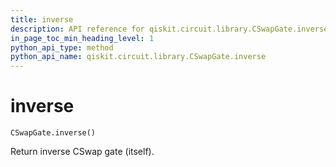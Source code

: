 ```yaml
---
title: inverse
description: API reference for qiskit.circuit.library.CSwapGate.inverse
in_page_toc_min_heading_level: 1
python_api_type: method
python_api_name: qiskit.circuit.library.CSwapGate.inverse
---
```


# inverse

<span id="qiskit.circuit.library.CSwapGate.inverse" />

`CSwapGate.inverse()`

Return inverse CSwap gate (itself).

